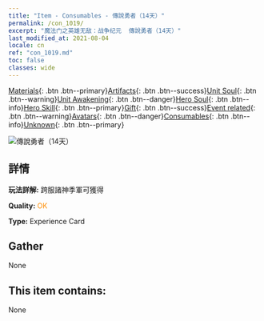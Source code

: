 ```yaml
---
title: "Item - Consumables - 傳說勇者（14天）"
permalink: /con_1019/
excerpt: "魔法门之英雄无敌：战争纪元  傳說勇者（14天）"
last_modified_at: 2021-08-04
locale: cn
ref: "con_1019.md"
toc: false
classes: wide
---
```

 [Materials](/ItemsCN/){: .btn .btn--primary}[Artifacts](/ItemsCN/Artifacts/){: .btn .btn--success}[Unit Soul](/ItemsCN/UnitSoul/){: .btn .btn--warning}[Unit Awakening](/ItemsCN/UnitAwakening/){: .btn .btn--danger}[Hero Soul](/ItemsCN/HeroSoul/){: .btn .btn--info}[Hero Skill](/ItemsCN/HeroSkill/){: .btn .btn--primary}[Gift](/ItemsCN/Gift/){: .btn .btn--success}[Event related](/ItemsCN/Events/){: .btn .btn--warning}[Avatars](/ItemsCN/Avatars/){: .btn .btn--danger}[Consumables](/ItemsCN/Consumables/){: .btn .btn--info}[Unknown](/ItemsCN/Unknown/){: .btn .btn--primary}

 ![傳說勇者（14天）](/images/a/avatarFrame_61.png)

## 詳情
 **玩法詳解:** 跨服諸神季軍可獲得

 **Quality:** <span style="color: #FF8C00">OK</span>

 **Type:** Experience Card

## Gather

  None

## This item contains:

  None

